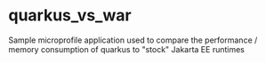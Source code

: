 # quarkus_vs_war
Sample microprofile application used to compare the performance / memory consumption of quarkus to "stock" Jakarta EE runtimes
